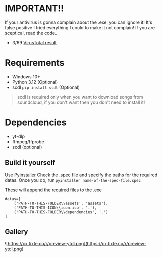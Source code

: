 # IMPORTANT!!
If your antivirus is gonna complain about the .exe, you can ignore it! It's false positive I tried everything I could to make it not complain! 
If you are sceptical, read the code..
- 3/69 [VirusTotal result](https://www.virustotal.com/gui/file/33c355e4989ab3164d1bfca6c576fa95e9f8f6c0e80d5e7a606138df9c49f20e/detection)

# Requirements
- Windows 10+
- Python 3.12 (Optional)
 - scdl `pip install scdl` (Optional)

> scdl is required only when you want to download songs from soundcloud, if you don't want then you don't need to install it!

# Dependencies
- yt-dlp
- ffmpeg/ffprobe
- scdl (optional)

## Build it yourself
Use [Pyinstaller](https://pypi.org/project/pyinstaller/)
Check the [.spec file](https://github.com/vorlie/YoutubeDL/blob/main/spec-file-example-for-windows.spec) and specify the paths for the required datas. 
Once you do, run `pyinstaller name-of-the-spec-file.spec`

These will append the required files to the .exe
```
datas=[
    ('PATH-TO-THIS-FOLDER\\assets', 'assets'),
    ('PATH-TO-THIS-ICON\\icon.ico', '.'),
    ('PATH-TO-THIS-FOLDER\\dependencies', '.')
]
```

## Gallery
![https://cx.tixte.co/r/preview-ytdl.png](https://cx.tixte.co/r/preview-ytdl.png)
